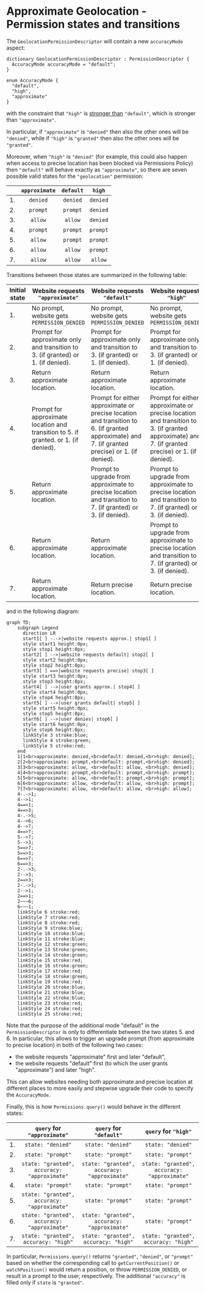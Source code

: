# Approximate Geolocation - Permission states and transitions

The `GeolocationPermissionDescriptor` will contain a new `accuracyMode` aspect:

```webidl
dictionary GeolocationPermissionDescriptor : PermissionDescriptor {
  AccuracyMode accuracyMode = "default";
}

enum AccuracyMode {
  "default",
  "high",
  "approximate"
}
```

with the constraint that `"high"` is [stronger
than](https://w3c.github.io/permissions/#ref-for-dfn-stronger-than-1)
`"default"`, which is stronger than `"approximate"`.

In particular, if `"approximate"` is `"denied"` then also the other ones will be
`"denied"`, while  if `"high"` is `"granted"`  then also the other ones will be
`"granted"`.

Moreover, when `"high"` is `"denied"` (for example, this could also happen when
access to precise location has been blocked via Permissions Policy) then
`"default"` will behave exactly as `"approximate"`, so there are seven possible
valid states for the `"geolocation"` permission:

|    | `approximate` | `default` | `high`    |
|----|:-------------:|:---------:|:---------:|
| 1. | `denied`      | `denied`  | `denied`  |
| 2. | `prompt`      | `prompt`  | `denied`  |
| 3. | `allow`       | `allow`   | `denied`  |
| 4. | `prompt`      | `prompt`  | `prompt`  |
| 5. | `allow`       | `prompt`  | `prompt`  |
| 6. | `allow`       | `allow`   | `prompt`  |
| 7. | `allow`       | `allow`   | `allow`   |

Transitions between those states are summarized in the following table:

| Initial state | Website requests `"approximate"`                                                    | Website requests `"default"`                                                                                                                   | Website requests `"high"`                                                                                                                      |
|---------------|-------------------------------------------------------------------------------------|------------------------------------------------------------------------------------------------------------------------------------------------|------------------------------------------------------------------------------------------------------------------------------------------------|
| 1.            | No prompt, website gets `PERMISSION_DENIED`                                         | No prompt, website gets `PERMISSION_DENIED`                                                                                                    | No prompt, website gets `PERMISSION_DENIED`                                                                                                    |
| 2.            | Prompt for approximate only and transition to 3. (if granted) or 1. (if denied).    | Prompt for approximate only and transition to 3. (if granted) or 1. (if denied).                                                               | Prompt for approximate only and transition to 3. (if granted) or 1. (if denied).                                                               |
| 3.            | Return approximate location.                                                        | Return approximate location.                                                                                                                   | Return approximate location.                                                                                                                   |
| 4.            | Prompt for approximate location and transition to 5. if granted. or 1. (if denied). | Prompt for either approximate or precise location and transition to 6. (if granted approximate) and 7. (if granted precise) or 1. (if denied). | Prompt for either approximate or precise location and transition to 3. (if granted approximate) and 7. (if granted precise) or 1. (if denied). |
| 5.            | Return approximate location.                                                        | Prompt to upgrade from approximate to precise location and transition to 7. (if granted) or 3. (if denied).                                    | Prompt to upgrade from approximate to precise location and transition to 7. (if granted) or 3. (if denied).                                    |
| 6.            | Return approximate location.                                                        | Return approximate location.                                                                                                                   | Prompt to upgrade from approximate to precise location and transition to 7. (if granted) or 3. (if denied).                                    |
| 7.            | Return approximate location.                                                        | Return precise location.                                                                                                                       | Return precise location.                                                                                                                       |

and in the following diagram:

```mermaid
graph TD;
    subgraph Legend
      direction LR
      start1[ ] -.->|website requests approx.| stop1[ ]
      style start1 height:0px;
      style stop1 height:0px;
      start2[ ] -->|website requests default| stop2[ ]
      style start2 height:0px;
      style stop2 height:0px;
      start3[ ] ==>|website requests precise| stop3[ ]
      style start3 height:0px;
      style stop3 height:0px;
      start4[ ] -->|user grants approx.| stop4[ ]
      style start4 height:0px;
      style stop4 height:0px;
      start5[ ] -->|user grants default| stop5[ ]
      style start5 height:0px;
      style stop5 height:0px;
      start6[ ] -->|user denies| stop6[ ]
      style start6 height:0px;
      style stop6 height:0px;
      linkStyle 3 stroke:blue;
      linkStyle 4 stroke:green;
      linkStyle 5 stroke:red;
    end
    1[1<br>approximate: denied,<br>default: denied,<br>high: denied];
    2[2<br>approximate: prompt,<br>default: prompt,<br>high: denied];
    3[3<br>approximate: allow, <br>default: allow, <br>high: denied];
    4[4<br>approximate: prompt,<br>default: prompt,<br>high: prompt];
    5[5<br>approximate: allow, <br>default: prompt,<br>high: prompt];
    6[6<br>approximate: allow, <br>default: allow, <br>high: prompt];
    7[7<br>approximate: allow, <br>default: allow, <br>high: allow];
    4-.->1;
    4-->1;
    4==>1;
    4==>3;
    4-.->5;
    4-->6;
    4-->7;
    4==>7;
    5-->7;
    5-->3;
    5==>7;
    5==>3;
    6==>7;
    6==>3;
    2-.->3;
    2-->3;
    2==>3;
    2-.->1;
    2-->1;
    2==>1;
    2~~~6;
    6~~~1;
    linkStyle 6 stroke:red;
    linkStyle 7 stroke:red;
    linkStyle 8 stroke:red;
    linkStyle 9 stroke:blue;
    linkStyle 10 stroke:blue;
    linkStyle 11 stroke:blue;
    linkStyle 12 stroke:green;
    linkStyle 13 Stroke:green;
    linkStyle 14 stroke:green;
    linkStyle 15 stroke:red;
    linkStyle 16 stroke:green;
    linkStyle 17 stroke:red;
    linkStyle 18 stroke:green;
    linkStyle 19 stroke:red;
    linkStyle 20 stroke:blue;
    linkStyle 21 stroke:blue;
    linkStyle 22 stroke:blue;
    linkStyle 23 stroke:red;
    linkStyle 24 stroke:red;
    linkStyle 25 stroke:red;
```

Note that the purpose of the additional mode "default" in the
`PermissionDescriptor` is only to differentiate between the two states 5. and 6.
In particular, this allows to trigger an upgrade prompt (from approximate
to precise location) in both of the following two cases:

- the website requests "approximate" first and later "default",
- the website requests "default" first (to which the user grants "approximate")
  and later "high".

This can allow websites needing both approximate and precise location at
different places to more easily and stepwise upgrade their code to specify the
`AccuracyMode`.

Finally, this is how `Permissions.query()` would behave in the different states:

|    | `query` for `"approximate"`                 | `query` for `"default"`                     | `query` for `"high"`                        |
|----|:-------------------------------------------:|:-------------------------------------------:|:-------------------------------------------:|
| 1. | `state: "denied"`                           | `state: "denied"`                           | `state: "denied"`                           |
| 2. | `state: "prompt"`                           | `state: "prompt"`                           | `state: "prompt"`                           |
| 3. | `state: "granted", accuracy: "approximate"` | `state: "granted", accuracy: "approximate"` | `state: "granted", accuracy: "approximate"` |
| 4. | `state: "prompt"`                           | `state: "prompt"`                           | `state: "prompt"`                           |
| 5. | `state: "granted", accuracy: "approximate"` | `state: "prompt"`                           | `state: "prompt"`                           |
| 6. | `state: "granted", accuracy: "approximate"` | `state: "granted", accuracy: "approximate"` | `state: "prompt"`                           |
| 7. | `state: "granted", accuracy: "high"`        | `state: "granted", accuracy: "high"`        | `state: "granted", accuracy: "high"`        |

In particular, `Permissions.query()` returns `"granted"`, `"denied"`, or
`"prompt"` based on whether the corresponding call to `getCurrentPosition()` or
`watchPosition()` would return a position, or throw `PERMISSION_DENIED`, or
result in a prompt to the user, respectively. The additional `"accuracy"` is
filled only if `state` is `"granted"`.

